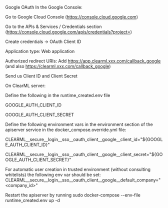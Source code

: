 Google OAuth
In the Google Console:

Go to Google Cloud Console (https://console.cloud.google.com)

Go to the APIs & Services / Credentials section (https://console.cloud.google.com/apis/credentials?project=<project-id>)

Create credentials -> OAuth Client ID

Application type: Web application

Authorized redirect URIs: Add https://app.clearml.xxx.com/callback_google (and also https://clearml.xxx.com/callback_google)

Send us Client ID and Client Secret

On ClearML server:

Define the following in the runtime_created.env file

GOOGLE_AUTH_CLIENT_ID

GOOGLE_AUTH_CLIENT_SECRET

Define the following environment vars in the environment section of the apiserver service in the docker_compose.override.yml file:

CLEARML__secure__login__sso__oauth_client__google__client_id="${GOOGLE_AUTH_CLIENT_ID}"

CLEARML__secure__login__sso__oauth_client__google__client_secret="${GOOGLE_AUTH_CLIENT_SECRET}"

For automatic user creation in trusted environment (without consulting whitelists) the following env var should be set:
CLEARML__secure__login__sso__oauth_client__google__default_company="<company_id>"

Restart the apiserver by running sudo docker-compose --env-file runtime_created.env up -d